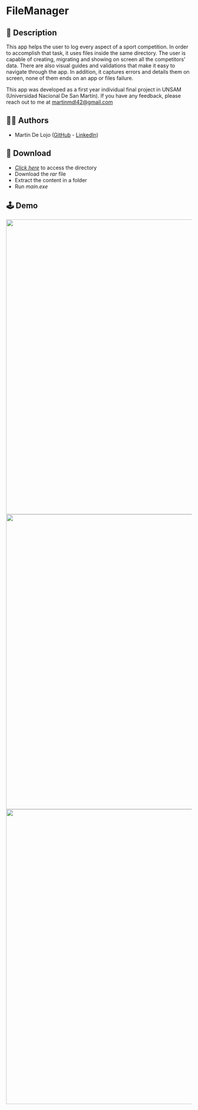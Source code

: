# FileManager

## 📃 Description

This app helps the user to log every aspect of a sport competition.
In order to accomplish that task, it uses files inside the same directory.
The user is capable of creating, migrating and showing on screen all the competitors' data.
There are also visual guides and validations that make it easy to navigate through the app.
In addition, it captures errors and details them on screen, none of them ends on an app or files failure.

This app was developed as a first year individual final project in UNSAM (Universidad Nacional De San Martín).
If you have any feedback, please reach out to me at martinmdl42@gmail.com

## 👨‍💻 Authors

- Martín De Lojo ([GitHub](https://www.github.com/martinmdl) - [LinkedIn](https://www.linkedin.com/in/martinmdl/))

## 💾 Download

- [*Click here*](https://drive.google.com/file/d/1LuKEnUGgVwC07CcB907NVAGmoH_11puW/view?usp=sharing) to access the directory
- Download the *rar* file
- Extract the content in a folder
- Run *main.exe*

## 🕹️ Demo

<img src="https://i.postimg.cc/1zm37QM2/1.png" width="800" />
<img src="https://i.postimg.cc/fW70W1LY/2a.png" width="800" />
<img src="https://i.postimg.cc/5NxQXpYT/2b.png" width="800" />
